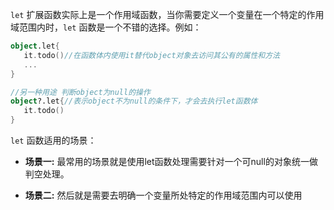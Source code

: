 `let` 扩展函数实际上是一个作用域函数，当你需要定义一个变量在一个特定的作用域范围内时，`let` 函数是一个不错的选择。例如：

```kotlin
object.let{
   it.todo()//在函数体内使用it替代object对象去访问其公有的属性和方法
   ...
}

//另一种用途 判断object为null的操作
object?.let{//表示object不为null的条件下，才会去执行let函数体
   it.todo()
}
```

`let` 函数适用的场景：

+ **场景一:** 最常用的场景就是使用let函数处理需要针对一个可null的对象统一做判空处理。

+ **场景二:** 然后就是需要去明确一个变量所处特定的作用域范围内可以使用